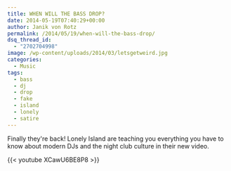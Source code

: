 ```yaml
---
title: WHEN WILL THE BASS DROP?
date: 2014-05-19T07:40:29+00:00
author: Janik von Rotz
permalink: /2014/05/19/when-will-the-bass-drop/
dsq_thread_id:
  - "2702704998"
image: /wp-content/uploads/2014/03/letsgetweird.jpg
categories:
  - Music
tags:
  - bass
  - dj
  - drop
  - fake
  - island
  - lonely
  - satire
---
```

Finally they're back! Lonely Island are teaching you everything you have to know about modern DJs and the night club culture in their new video.

{{< youtube XCawU6BE8P8 >}}
